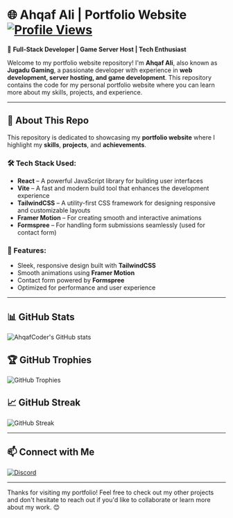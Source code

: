 # 🌐 Ahqaf Ali | Portfolio Website [![Profile Views](https://komarev.com/ghpvc/?username=AhqafCoder&color=blue)](https://github.com/AhqafCoder)

🚀 **Full-Stack Developer | Game Server Host | Tech Enthusiast**  

Welcome to my portfolio website repository! I'm **Ahqaf Ali**, also known as **Jugadu Gaming**, a passionate developer with experience in **web development, server hosting, and game development**. This repository contains the code for my personal portfolio website where you can learn more about my skills, projects, and experience.

---

## 🚀 About This Repo

This repository is dedicated to showcasing my **portfolio website** where I highlight my **skills**, **projects**, and **achievements**. 

### 🛠️ Tech Stack Used:
- **React** – A powerful JavaScript library for building user interfaces
- **Vite** – A fast and modern build tool that enhances the development experience
- **TailwindCSS** – A utility-first CSS framework for designing responsive and customizable layouts
- **Framer Motion** – For creating smooth and interactive animations
- **Formspree** – For handling form submissions seamlessly (used for contact form)

### 🌟 Features:
- Sleek, responsive design built with **TailwindCSS**
- Smooth animations using **Framer Motion**
- Contact form powered by **Formspree**
- Optimized for performance and user experience

---

## 📊 GitHub Stats
![AhqafCoder's GitHub stats](https://github-readme-stats.vercel.app/api?username=AhqafCoder&show_icons=true&theme=radical)

## 🏆 GitHub Trophies
![GitHub Trophies](https://github-profile-trophy.vercel.app/?username=AhqafCoder&theme=dracula&no-frame=true)

## 📈 GitHub Streak
![GitHub Streak](https://github-readme-streak-stats.herokuapp.com/?user=AhqafCoder&theme=dark)

---

## 📫 Connect with Me
[![Discord](https://img.shields.io/badge/Discord-AhqafCoder-5865F2?style=for-the-badge&logo=discord&logoColor=white)](https://discord.com/users/AhqafCoder)

---

Thanks for visiting my portfolio! Feel free to check out my other projects and don't hesitate to reach out if you'd like to collaborate or learn more about my work. 😊

